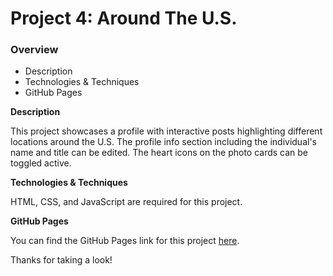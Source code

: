 # Project 4: Around The U.S.

### Overview

- Description
- Technologies & Techniques
- GitHub Pages

**Description**

This project showcases a profile with interactive posts highlighting different locations around the U.S. The profile info section including the individual's name and title can be edited. The heart icons on the photo cards can be toggled active.

**Technologies & Techniques**

HTML, CSS, and JavaScript are required for this project.

**GitHub Pages**

You can find the GitHub Pages link for this project [here](https://aleeseeya.github.io/web_project_3/index.html).

Thanks for taking a look!
